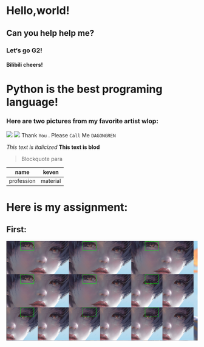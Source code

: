 # Hello,world!
##  Can you help help me?
###  Let‘s go G2!
####  Bilibili cheers!
#  Python is the best programing language!

### Here are two pictures from my favorite artist wlop:
![](https://pic1.zhimg.com/80/v2-b8e48ee4c2efb2813c42c3778743a2c4_720w.jpg)
![](https://pic3.zhimg.com/80/v2-7055b0c2387fc0aa12171e1de2b3ab92_720w.jpg)
Thank `You` . Please `Call` Me `DAGONGREN`

*This text is italicized*
 **This text is blod**
>Blockquote para

| name | keven |
| --- | --- |
| profession | material |

# Here is my assignment:
## First:
![](https://github.com/ophwsjtu18/ohw21s/blob/main/ZXT/img.png?raw=true)
